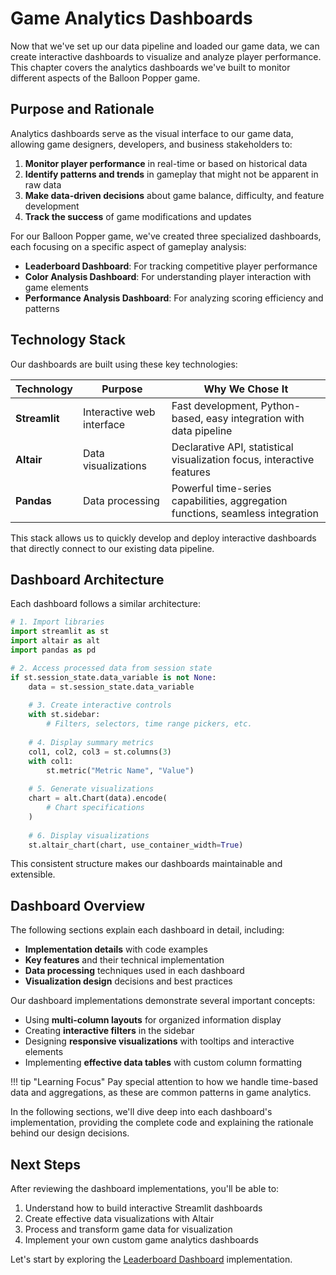 # Game Analytics Dashboards

Now that we've set up our data pipeline and loaded our game data, we can create interactive dashboards to visualize and analyze player performance. This chapter covers the analytics dashboards we've built to monitor different aspects of the Balloon Popper game.

## Purpose and Rationale

Analytics dashboards serve as the visual interface to our game data, allowing game designers, developers, and business stakeholders to:

1. **Monitor player performance** in real-time or based on historical data
2. **Identify patterns and trends** in gameplay that might not be apparent in raw data
3. **Make data-driven decisions** about game balance, difficulty, and feature development
4. **Track the success** of game modifications and updates

For our Balloon Popper game, we've created three specialized dashboards, each focusing on a specific aspect of gameplay analysis:

- **Leaderboard Dashboard**: For tracking competitive player performance
- **Color Analysis Dashboard**: For understanding player interaction with game elements
- **Performance Analysis Dashboard**: For analyzing scoring efficiency and patterns

## Technology Stack

Our dashboards are built using these key technologies:

| Technology | Purpose | Why We Chose It |
|------------|---------|-----------------|
| **Streamlit** | Interactive web interface | Fast development, Python-based, easy integration with data pipeline |
| **Altair** | Data visualizations | Declarative API, statistical visualization focus, interactive features |
| **Pandas** | Data processing | Powerful time-series capabilities, aggregation functions, seamless integration |

This stack allows us to quickly develop and deploy interactive dashboards that directly connect to our existing data pipeline.

## Dashboard Architecture

Each dashboard follows a similar architecture:

```python
# 1. Import libraries
import streamlit as st
import altair as alt
import pandas as pd

# 2. Access processed data from session state
if st.session_state.data_variable is not None:
    data = st.session_state.data_variable
    
    # 3. Create interactive controls
    with st.sidebar:
        # Filters, selectors, time range pickers, etc.
        
    # 4. Display summary metrics
    col1, col2, col3 = st.columns(3)
    with col1:
        st.metric("Metric Name", "Value")
    
    # 5. Generate visualizations
    chart = alt.Chart(data).encode(
        # Chart specifications
    )
    
    # 6. Display visualizations
    st.altair_chart(chart, use_container_width=True)
```

This consistent structure makes our dashboards maintainable and extensible.

## Dashboard Overview

The following sections explain each dashboard in detail, including:

- **Implementation details** with code examples
- **Key features** and their technical implementation
- **Data processing** techniques used in each dashboard
- **Visualization design** decisions and best practices

Our dashboard implementations demonstrate several important concepts:

- Using **multi-column layouts** for organized information display
- Creating **interactive filters** in the sidebar
- Designing **responsive visualizations** with tooltips and interactive elements
- Implementing **effective data tables** with custom column formatting

!!! tip "Learning Focus"
    Pay special attention to how we handle time-based data and aggregations, as these are common patterns in game analytics.

In the following sections, we'll dive deep into each dashboard's implementation, providing the complete code and explaining the rationale behind our design decisions.

## Next Steps

After reviewing the dashboard implementations, you'll be able to:

1. Understand how to build interactive Streamlit dashboards
2. Create effective data visualizations with Altair
3. Process and transform game data for visualization
4. Implement your own custom game analytics dashboards

Let's start by exploring the [Leaderboard Dashboard](leaderboard.md) implementation.